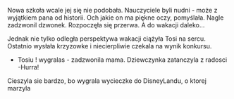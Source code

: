 
Nowa szkoła wcale jej się nie podobała. Nauczyciele byli nudni - może z wyjątkiem pana od historii. Och jakie on ma piękne oczy, pomyślała. Nagle zadzwonil dzwonek.
Rozpoczęła się przerwa.  A do wakacji daleko...

Jednak nie tylko odległa perspektywa wakacji ciążyła Tosi na sercu. Ostatnio wysłała krzyzowke i niecierpliwie czekala na wynik konkursu.
- Tosiu ! wygralas - zadzwonila mama.
Dziewczynka zatanczyla z radosci
-Hurra! 

Cieszyla sie bardzo, bo wygrala wycieczke do DisneyLandu, o ktorej marzyla